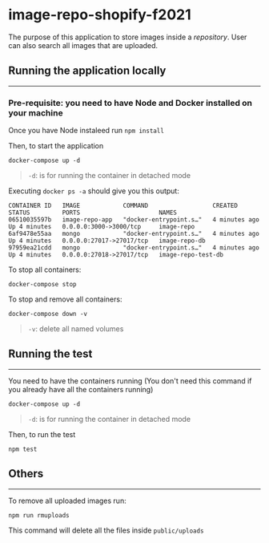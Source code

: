 # image-repo-shopify-f2021

The purpose of this application to store images inside a _repository_. User can also search all images that are uploaded.


## Running the application locally

---

### **Pre-requisite: you need to have Node and Docker installed on your machine**

Once you have Node instaleed run `npm install`

Then, to start the application

```
docker-compose up -d
```

> `-d`: is for running the container in detached mode

Executing `docker ps -a` should give you this output:

```
CONTAINER ID   IMAGE            COMMAND                  CREATED         STATUS         PORTS                      NAMES
06510035597b   image-repo-app   "docker-entrypoint.s…"   4 minutes ago   Up 4 minutes   0.0.0.0:3000->3000/tcp     image-repo
6af9478e55aa   mongo            "docker-entrypoint.s…"   4 minutes ago   Up 4 minutes   0.0.0.0:27017->27017/tcp   image-repo-db
97959ea21cdd   mongo            "docker-entrypoint.s…"   4 minutes ago   Up 4 minutes   0.0.0.0:27018->27017/tcp   image-repo-test-db
```

To stop all containers:

```
docker-compose stop
```

To stop and remove all containers:

```
docker-compose down -v
```

> `-v`: delete all named volumes

## Running the test

---

You need to have the containers running (You don't need this command if you already have all the containers running)

```
docker-compose up -d
```

> `-d`: is for running the container in detached mode

Then, to run the test

```
npm test
```

## Others

---

To remove all uploaded images run:

```
npm run rmuploads
```

This command will delete all the files inside `public/uploads`
